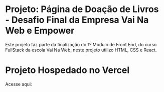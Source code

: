 # Projeto: Página de Doação de Livros - Desafio Final da Empresa Vai Na Web e Empower

Este projeto faz parte da finalização do 1º Módulo de Front End, do curso FullStack da escola Vai Na Web, neste projeto utilizo HTML, CSS e React.

# Projeto Hospedado no Vercel
Acesse aqui: 
